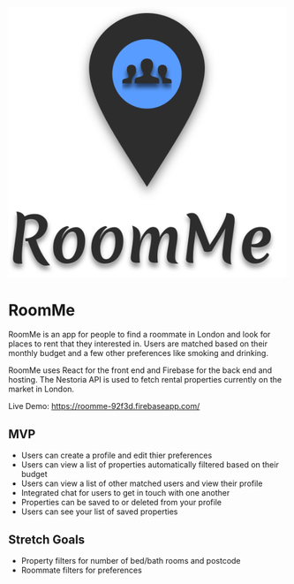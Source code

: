 <p align="center">
  <img src="https://github.com/NathanB09/RoomMe/blob/master/src/images/landing_logo.svg">
</p>

# RoomMe

RoomMe is an app for people to find a roommate in London and look for places to rent that they interested in. Users are matched based on their monthly budget and a few other preferences like smoking and drinking.

RoomMe uses React for the front end and Firebase for the back end and hosting. The Nestoria API is used to fetch rental properties currently on the market in London.

Live Demo: https://roomme-92f3d.firebaseapp.com/

## MVP

- Users can create a profile and edit thier preferences
- Users can view a list of properties automatically filtered based on their budget
- Users can view a list of other matched users and view their profile
- Integrated chat for users to get in touch with one another
- Properties can be saved to or deleted from your profile
- Users can see your list of saved properties

## Stretch Goals

- Property filters for number of bed/bath rooms and postcode
- Roommate filters for preferences
